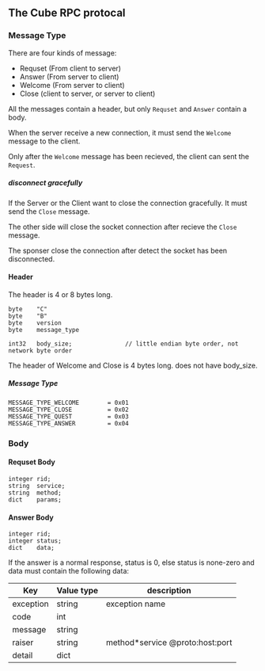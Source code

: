 ## The Cube RPC protocal

### Message Type

There are four kinds of message:

*   Requset   (From client to server)
*   Answer  (From server to client)
*   Welcome (From server to client)
*   Close   (client to server, or server to client)

All the messages contain a header, but only `Requset` and `Answer` contain a body.

When the server receive a new connection, it must send the `Welcome` message to the client.

Only after the `Welcome` message has been recieved, the client can sent the `Request`.

##### disconnect gracefully

If the Server or the Client want to close the connection gracefully. It must send the `Close` message.

The other side will close the socket connection after recieve the `Close` message.

The sponser close the connection after detect the socket has been disconnected.

#### Header

The header is 4 or 8 bytes long.

    byte    "C"
    byte    "B"
    byte    version
    byte    message_type

    int32   body_size;               // little endian byte order, not network byte order

The header of Welcome and Close is 4 bytes long. does not have body_size.

##### Message Type

    MESSAGE_TYPE_WELCOME        = 0x01
    MESSAGE_TYPE_CLOSE          = 0x02
    MESSAGE_TYPE_QUEST          = 0x03
    MESSAGE_TYPE_ANSWER         = 0x04

### Body

#### Requset Body

    integer rid;
    string  service;
    string  method;
    dict    params;

#### Answer Body

    integer rid;
    integer status;
    dict    data;

If the answer is a normal response, status is 0, else status is none-zero and data must contain the following data:

|Key|Value type|description|
|---|---|---|
|exception    | string           | exception name|
|code         | int           | |
|message      | string           | |
|raiser       | string           | method*service @proto:host:port|
|detail       | dict      | |
